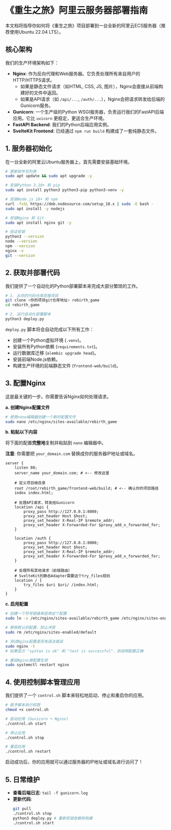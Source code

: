 # 《重生之旅》阿里云服务器部署指南

本文档将指导你如何将《重生之旅》项目部署到一台全新的阿里云ECS服务器（推荐使用Ubuntu 22.04 LTS）。

## 核心架构

我们的生产环境架构如下：
- **Nginx**: 作为反向代理和Web服务器。它负责处理所有来自用户的HTTP/HTTPS请求。
  - 如果是静态文件请求（如HTML, CSS, JS, 图片），Nginx会直接从前端构建好的文件中返回。
  - 如果是API请求（如 `/api/...`, `/auth/...`），Nginx会把请求转发给后端的Gunicorn服务。
- **Gunicorn**: 一个生产级的Python WSGI服务器，负责运行我们的FastAPI后端应用。它比 `uvicorn` 更稳定，更适合生产环境。
- **FastAPI Backend**: 我们的Python后端应用实例。
- **SvelteKit Frontend**: 已经通过 `npm run build` 构建成了一套纯静态文件。

## 1. 服务器初始化

在一台全新的阿里云Ubuntu服务器上，首先需要安装基础环境。

```bash
# 更新软件包列表
sudo apt update && sudo apt upgrade -y

# 安装Python 3.10+ 和 pip
sudo apt install python3 python3-pip python3-venv -y

# 安装Node.js 18+ 和 npm
curl -fsSL https://deb.nodesource.com/setup_18.x | sudo -E bash -
sudo apt install -y nodejs

# 安装Nginx 和 Git
sudo apt install nginx git -y

# 验证安装
python3 --version
node --version
npm --version
nginx -v
git --version
```

## 2. 获取并部署代码

我们提供了一个自动化的Python部署脚本来完成大部分繁琐的工作。

```bash
# 1. 从你的代码仓库克隆项目
git clone <你的项目git仓库地址> rebirth_game
cd rebirth_game

# 2. 运行自动化部署脚本
python3 deploy.py
```

`deploy.py` 脚本将会自动完成以下所有工作：
- 创建一个Python虚拟环境 (`.venv`)。
- 安装所有Python依赖 (`requirements.txt`)。
- 运行数据库迁移 (`alembic upgrade head`)。
- 安装前端Node.js依赖。
- 构建生产环境的前端静态文件 (`frontend-web/build`)。

## 3. 配置Nginx

这是最关键的一步。你需要告诉Nginx如何处理请求。

**a. 创建Nginx配置文件**

```bash
# 使用nano编辑器创建一个新的配置文件
sudo nano /etc/nginx/sites-available/rebirth_game
```

**b. 粘贴以下内容**

将下面的配置**完整地**复制并粘贴到 `nano` 编辑器中。

**注意**: 你需要把 `your_domain.com` 替换成你的服务器IP地址或域名。

```nginx
server {
    listen 80;
    server_name your_domain.com; # <-- 修改这里

    # 定义项目根目录
    root /root/rebirth_game/frontend-web/build; # <-- 确认你的项目路径
    index index.html;

    # 处理API请求，转发给Gunicorn
    location /api {
        proxy_pass http://127.0.0.1:8000;
        proxy_set_header Host $host;
        proxy_set_header X-Real-IP $remote_addr;
        proxy_set_header X-Forwarded-For $proxy_add_x_forwarded_for;
    }

    location /auth {
        proxy_pass http://127.0.0.1:8000;
        proxy_set_header Host $host;
        proxy_set_header X-Real-IP $remote_addr;
        proxy_set_header X-Forwarded-For $proxy_add_x_forwarded_for;
    }

    # 处理所有其他请求（前端路由）
    # SvelteKit的静态Adapter需要这个try_files规则
    location / {
        try_files $uri $uri/ /index.html;
    }
}
```

**c. 启用配置**

```bash
# 创建一个符号链接来启用这个配置
sudo ln -s /etc/nginx/sites-available/rebirth_game /etc/nginx/sites-enabled/

# 移除默认的配置，防止冲突
sudo rm /etc/nginx/sites-enabled/default

# 测试Nginx配置是否有语法错误
sudo nginx -t
# 如果显示 "syntax is ok" 和 "test is successful"，则说明配置正确

# 重启Nginx使配置生效
sudo systemctl restart nginx
```

## 4. 使用控制脚本管理应用

我们提供了一个 `control.sh` 脚本来轻松地启动、停止和重启你的应用。

```bash
# 赋予脚本执行权限
chmod +x control.sh

# 启动应用 (Gunicorn + Nginx)
./control.sh start

# 停止应用
./control.sh stop

# 重启应用
./control.sh restart
```

启动成功后，你的应用就可以通过服务器的IP地址或域名进行访问了！

## 5. 日常维护

- **查看后端日志**: `tail -f gunicorn.log`
- **更新代码**:
  ```bash
  git pull
  ./control.sh stop
  python3 deploy.py # 重新安装依赖和构建
  ./control.sh start
